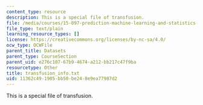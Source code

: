 ```yaml
---
content_type: resource
description: This is a special file of transfusion.
file: /media/courses/15-097-prediction-machine-learning-and-statistics-spring-2012/11362c491905bb50be248e9ea77987d2_transfusion_info.txt
file_type: text/plain
learning_resource_types: []
license: https://creativecommons.org/licenses/by-nc-sa/4.0/
ocw_type: OCWFile
parent_title: Datasets
parent_type: CourseSection
parent_uid: e276c107-67b9-4674-a212-bb217c47f9ba
resourcetype: Other
title: transfusion_info.txt
uid: 11362c49-1905-bb50-be24-8e9ea77987d2
---
```

This is a special file of transfusion.